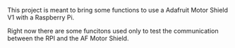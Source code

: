 This project is meant to bring some functions to use a Adafruit Motor Shield V1 with a Raspberry Pi.

Right now there are some funcitons used only to test the communication between the RPI and the AF Motor Shield.

